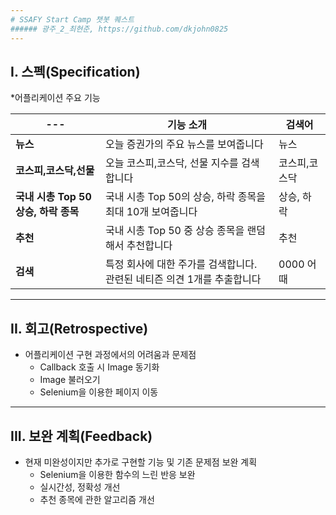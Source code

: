 ```yaml
---
# SSAFY Start Camp 챗봇 퀘스트
###### 광주_2_최현준, https://github.com/dkjohn0825
---
```

## I. 스펙(Specification)
*어플리케이션 주요 기능

---|기능 소개|검색어
---|---|---
**뉴스**|오늘 증권가의 주요 뉴스를 보여줍니다|뉴스
**코스피,코스닥,선물**|오늘 코스피,코스닥, 선물 지수를 검색합니다|코스피,코스닥
**국내 시총 Top 50 상승, 하락 종목**|국내 시총 Top 50의 상승, 하락 종목을 최대 10개 보여줍니다|상승, 하락
**추천**|국내 시총 Top 50 중 상승 종목을 랜덤해서 추천합니다|추천
**검색**|특정 회사에 대한 주가를 검색합니다. 관련된 네티즌 의견 1개를 추출합니다|0000 어때

   
---
## II. 회고(Retrospective)
* 어플리케이션 구현 과정에서의 어려움과 문제점
  - Callback 호출 시 Image 동기화
  - Image 불러오기
  - Selenium을 이용한 페이지 이동
---
## III. 보완 계획(Feedback)
* 현재 미완성이지만 추가로 구현할 기능 및 기존 문제점 보완 계획
  - Selenium을 이용한 함수의 느린 반응 보완
  - 실시간성, 정확성 개선
  - 추천 종목에 관한 알고리즘 개선
  
